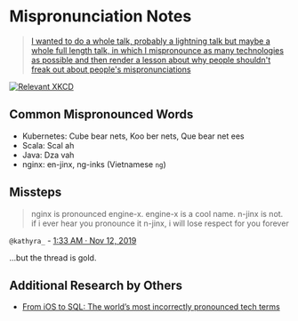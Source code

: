 # Mispronunciation Notes

> [I wanted to do a whole talk, probably a lightning talk but maybe a whole full length talk, in which I mispronounce as many technologies as possible and then render a lesson about why people shouldn't freak out about people's mispronunciations](https://twitter.com/colindean/status/1166122212367245312)

[![Relevant XKCD](https://imgs.xkcd.com/comics/mispronouncing.png)](https://xkcd.com/148/)

## Common Mispronounced Words

* Kubernetes: Cube bear nets, Koo ber nets, Que bear net ees
* Scala: Scal ah
* Java: Dza vah
* nginx: en-jinx, ng-inks (Vietnamese `ng`)

## Missteps

> nginx is pronounced engine-x. engine-x is a cool name. n-jinx is not. if i ever hear you pronounce it n-jinx, i will lose respect for you forever

`@kathyra_` - [1:33 AM · Nov 12, 2019](https://twitter.com/kathyra_/status/1194141061108490240)

…but the thread is gold.

## Additional Research by Others

* [From iOS to SQL: The world’s most incorrectly pronounced tech terms](https://arstechnica.com/gadgets/2020/05/eye-oss-vs-eye-oh-ess-judging-the-fiercest-tech-pronunciation-debates/)
